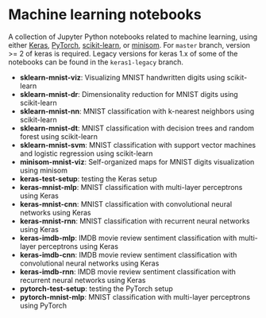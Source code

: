# Machine learning notebooks

A collection of Jupyter Python notebooks related to machine learning, using either [Keras](https://keras.io/), [PyTorch](http://pytorch.org/), [scikit-learn](http://scikit-learn.org/stable/), or [minisom](https://github.com/JustGlowing/minisom).  For `master` branch, version >= 2 of keras is required. Legacy versions for keras 1.x of some of the notebooks can be found in the `keras1-legacy` branch. 

* **sklearn-mnist-viz**: Visualizing MNIST handwritten digits using scikit-learn
* **sklearn-mnist-dr**: Dimensionality reduction for MNIST digits using scikit-learn
* **sklearn-mnist-nn**: MNIST classification with k-nearest neighbors using scikit-learn
* **sklearn-mnist-dt**: MNIST classification with decision trees and random forest using scikit-learn
* **sklearn-mnist-svm**: MNIST classification with support vector machines and logistic regression using scikit-learn
* **minisom-mnist-viz**: Self-organized maps for MNIST digits visualization using minisom
* **keras-test-setup**: testing the Keras setup
* **keras-mnist-mlp**: MNIST classification with multi-layer perceptrons using Keras
* **keras-mnist-cnn**: MNIST classification with convolutional neural networks using Keras
* **keras-mnist-rnn**: MNIST classification with recurrent neural networks using Keras
* **keras-imdb-mlp**: IMDB movie review sentiment classification with multi-layer perceptrons using Keras
* **keras-imdb-cnn**: IMDB movie review sentiment classification with convolutional neural networks using Keras
* **keras-imdb-rnn**: IMDB movie review sentiment classification with recurrent neural networks using Keras
* **pytorch-test-setup**: testing the PyTorch setup
* **pytorch-mnist-mlp**: MNIST classification with multi-layer perceptrons using PyTorch
